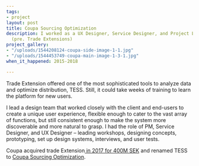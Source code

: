 ```yaml
---
tags:
- project
layout: post
title: Coupa Sourcing Optimization
description: I worked as a UX Designer, Service Designer, and Project Lead. Coupa
  (pre. Trade Extensions)
project_gallery:
- "/uploads/1544208124-coupa-side-image-1-1.jpg"
- "/uploads/1544453749-coupa-main-image-1-3-1.jpg"
when_it_happened: 2015-2018

---
```

Trade Extension offered one of the most sophisticated tools to analyze data and optimize distribution, TESS. Still, it could take weeks of training to learn the platform for new users.

I lead a design team that worked closely with the client and end-users to create a unique user experience, flexible enough to cater to the vast array of functions, but still consistent enough to make the system more discoverable and more natural to grasp. I had the role of PM, Service Designer, and UX Designer – leading workshops, designing concepts, prototyping, set up design systems, interviews, and user tests.

Coupa acquired trade Extension[ in 2017 for 400M SEK](https://www.breakit.se/artikel/7235/trade-extensions-algoritmer-gor-upphandlingar-enkla-nu-kops-bolaget-for-400-miljoner) and renamed TESS to [Coupa Sourcing Optimization](https://www.coupa.com/products/strategic-sourcing/sourcing-optimization/).﻿